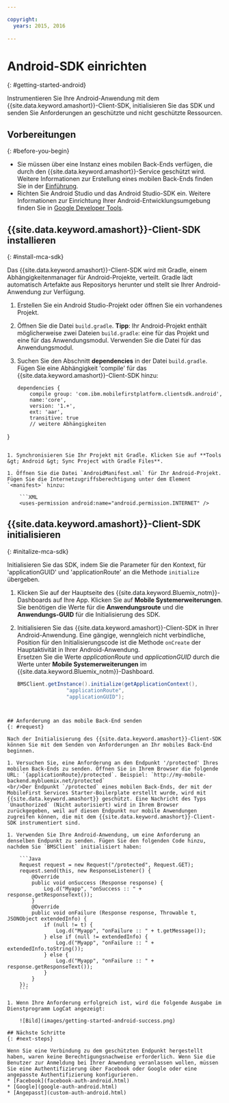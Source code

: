 ```yaml
---

copyright:
  years: 2015, 2016
  
---
```


# Android-SDK einrichten
{: #getting-started-android}

Instrumentieren Sie Ihre Android-Anwendung mit dem {{site.data.keyword.amashort}}-Client-SDK, initialisieren Sie das SDK und senden Sie Anforderungen an geschützte und nicht geschützte Ressourcen.

## Vorbereitungen
{: #before-you-begin}
* Sie müssen über eine Instanz eines mobilen Back-Ends verfügen, die durch den {{site.data.keyword.amashort}}-Service geschützt wird. Weitere Informationen zur Erstellung eines mobilen Back-Ends finden Sie in der [Einführung](getting-started.html).
* Richten Sie Android Studio und das Android Studio-SDK ein. Weitere Informationen zur Einrichtung Ihrer Android-Entwicklungsumgebung finden Sie in [Google Developer Tools](http://developer.android.com/sdk/index.html).


## {{site.data.keyword.amashort}}-Client-SDK installieren
{: #install-mca-sdk}

Das {{site.data.keyword.amashort}}-Client-SDK wird mit Gradle, einem Abhängigkeitenmanager für Android-Projekte, verteilt. Gradle lädt automatisch Artefakte aus Repositorys herunter und stellt sie Ihrer Android-Anwendung zur Verfügung.

1. Erstellen Sie ein Android Studio-Projekt oder öffnen Sie ein vorhandenes Projekt.

1. Öffnen Sie die Datei `build.gradle`.
**Tipp**: Ihr Android-Projekt enthält möglicherweise zwei Dateien `build.gradle`: eine für das Projekt und eine für das Anwendungsmodul. Verwenden Sie die Datei für das Anwendungsmodul.

1. Suchen Sie den Abschnitt **dependencies** in der Datei `build.gradle`.  Fügen Sie eine Abhängigkeit 'compile' für das {{site.data.keyword.amashort}}-Client-SDK hinzu:

	```Gradle
	dependencies {
		compile group: 'com.ibm.mobilefirstplatform.clientsdk.android',    
        name:'core',
        version: '1.+',
        ext: 'aar',
        transitive: true
    	// weitere Abhängigkeiten  
}
```

1. Synchronisieren Sie Ihr Projekt mit Gradle. Klicken Sie auf **Tools &gt; Android &gt; Sync Project with Gradle Files**.

1. Öffnen Sie die Datei `AndroidManifest.xml` für Ihr Android-Projekt. Fügen Sie die Internetzugriffsberechtigung unter dem Element `<manifest>` hinzu:

	```XML
	<uses-permission android:name="android.permission.INTERNET" />
```

## {{site.data.keyword.amashort}}-Client-SDK initialisieren
{: #initalize-mca-sdk}

Initialisieren Sie das SDK, indem Sie die Parameter für den Kontext, für 'applicationGUID' und 'applicationRoute' an die Methode `initialize` übergeben.


1. Klicken Sie auf der Hauptseite des {{site.data.keyword.Bluemix_notm}}-Dashboards auf Ihre App. Klicken Sie auf **Mobile Systemerweiterungen**. Sie benötigen die Werte für die **Anwendungsroute** und die **Anwendungs-GUID** für die Initialisierung des SDK.

2. Initialisieren Sie das {{site.data.keyword.amashort}}-Client-SDK in Ihrer Android-Anwendung.  Eine gängige, wenngleich nicht verbindliche, Position für den Initialisierungscode ist die Methode `onCreate` der Hauptaktivität in Ihrer Android-Anwendung.
<br/>Ersetzen Sie die Werte *applicationRoute* und *applicationGUID* durch die Werte unter **Mobile Systemerweiterungen** im {{site.data.keyword.Bluemix_notm}}-Dashboard.

	```Java
	BMSClient.getInstance().initialize(getApplicationContext(),
					"applicationRoute",
					"applicationGUID");
```


## Anforderung an das mobile Back-End senden
{: #request}

Nach der Initialisierung des {{site.data.keyword.amashort}}-Client-SDK können Sie mit dem Senden von Anforderungen an Ihr mobiles Back-End beginnen.

1. Versuchen Sie, eine Anforderung an den Endpunkt '/protected' Ihres mobilen Back-Ends zu senden. Öffnen Sie in Ihrem Browser die folgende URL: `{applicationRoute}/protected`. Beispiel: `http://my-mobile-backend.mybluemix.net/protected`
<br/>Der Endpunkt `/protected` eines mobilen Back-Ends, der mit der MobileFirst Services Starter-Boilerplate erstellt wurde, wird mit {{site.data.keyword.amashort}} geschützt. Eine Nachricht des Typs `Unauthorized` (Nicht autorisiert) wird in Ihrem Browser zurückgegeben, weil auf diesen Endpunkt nur mobile Anwendungen zugreifen können, die mit dem {{site.data.keyword.amashort}}-Client-SDK instrumentiert sind.

1. Verwenden Sie Ihre Android-Anwendung, um eine Anforderung an denselben Endpunkt zu senden. Fügen Sie den folgenden Code hinzu, nachdem Sie `BMSClient` initialisiert haben:

	```Java
	Request request = new Request("/protected", Request.GET);
	request.send(this, new ResponseListener() {
		@Override
		public void onSuccess (Response response) {
			Log.d("Myapp", "onSuccess :: " + response.getResponseText());
		}
		@Override
		public void onFailure (Response response, Throwable t, JSONObject extendedInfo) {
			if (null != t) {
				Log.d("Myapp", "onFailure :: " + t.getMessage());
			} else if (null != extendedInfo) {
				Log.d("Myapp", "onFailure :: " + extendedInfo.toString());
			} else {
				Log.d("Myapp", "onFailure :: " + response.getResponseText());
			}
		}
	});
	```

1. Wenn Ihre Anforderung erfolgreich ist, wird die folgende Ausgabe im Dienstprogramm LogCat angezeigt:

	![Bild](images/getting-started-android-success.png)

## Nächste Schritte
{: #next-steps}

Wenn Sie eine Verbindung zu dem geschützten Endpunkt hergestellt haben, waren keine Berechtigungsnachweise erforderlich. Wenn Sie die Benutzer zur Anmeldung bei Ihrer Anwendung veranlassen wollen, müssen Sie eine Authentifizierung über Facebook oder Google oder eine angepasste Authentifizierung konfigurieren.
* [Facebook](facebook-auth-android.html)
* [Google](google-auth-android.html)
* [Angepasst](custom-auth-android.html)
